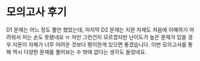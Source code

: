 # 모의고사 후기
D1 문제는 어느 정도 풀만 했었는데, 마지막 D2 문제는 지문 자체도 처음에 이해하기 어려워서 저는 손도 못됐네요 ㅠ
저만 그런건지 모르겠지만 난이도가 높은 문제가 있을 경우 지문이 자체가 너무 어려운 것보다 평이한게 있으면 좋겠습니다.
이번 모의고사를 통해 역시 다양한 문제를 풀어보는 수 밖에 없다는 생각도 들었네요. 